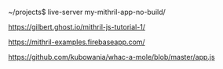 ~/projects$ live-server my-mithril-app-no-build/

https://gilbert.ghost.io/mithril-js-tutorial-1/

https://mithril-examples.firebaseapp.com/

https://github.com/kubowania/whac-a-mole/blob/master/app.js
